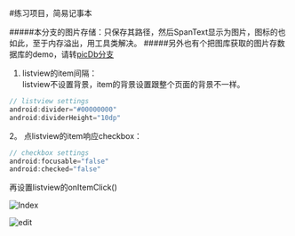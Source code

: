 #练习项目，简易记事本

#####本分支的图片存储：只保存其路径，然后SpanText显示为图片，图标的也如此，至于内存溢出，用工具类解决。
#####另外也有个把图库获取的图片存数据库的demo，请转[picDb分支](https://github.com/hanyuguang/Notepad/tree/pidDb)

1. listview的item间隔：  
listview不设置背景，item的背景设置跟整个页面的背景不一样。  
```java
// listview settings
android:divider="#00000000"  
android:dividerHeight="10dp"  
```

2。 点listview的item响应checkbox：  
```java
// checkbox settings
android:focusable="false"  
android:checked="false"  
```
再设置listview的onItemClick()    


![Index](https://cloud.githubusercontent.com/assets/14596166/12810880/e864d76a-cb63-11e5-858e-c37e0df85ffa.png)  

![edit](https://cloud.githubusercontent.com/assets/14596166/12810943/54726b7a-cb64-11e5-9b31-f70766117e22.png)  
